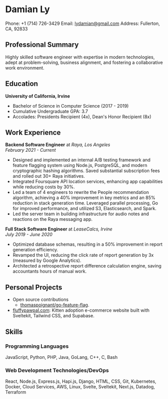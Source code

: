 # Damian Ly
Phone: +1 (714) 726-3429
Email: lydamian@gmail.com
Address: Fullerton, CA, 92833

## Professional Summary
Highly skilled software engineer with expertise in modern technologies, adept at problem-solving, business alignment, and fostering a collaborative work environment.

## Education
**University of California, Irvine**
* Bachelor of Science in Computer Science (2017 - 2019)
* Cumulative Undergraduate GPA: 3.7
* Accolades: Presidents Recipient (4x), Dean's Honor Recipient (8x)

## Work Experience
**Backend Software Engineer** at *Raya, Los Angeles*  
*February 2021 - Current*
- Designed and implemented an internal A/B testing framework and feature flagging system using Node.js, PostgreSQL, and modern cryptographic hashing algorithms. Saved substantial subscription fees and rolled out 30+ Raya initiatives.
- Integrated Foursquare API location services, enhancing app capabilities while reducing costs by 30%.
- Led a team of 4 engineers to rewrite the People recommendation algorithm, achieving a 40% improvement in key metrics and an 85% reduction in stack generation time. Leveraged parallel processing, Go for improved performance, and utilized S3, Elasticsearch, and Spark.
- Led the server team in building infrastructure for audio notes and reactions on the Raya messaging app.

**Full Stack Software Engineer** at *LeaseCalcs, Irvine*  
*July 2019 - June 2020*
- Optimized database schemas, resulting in a 50% improvement in report generation efficiency.
- Revamped the UI, reducing the click rate of report generation by 3x (measured by Google Analytics).
- Architected a retrospective report difference calculation engine, saving accountants hours of manual work.

## Personal Projects
- Open source contributions
  - [thomaspoignant/go-feature-flag](https://github.com/thomaspoignant/go-feature-flag).
- [fluffypawpal.com](https://fluffypawpal.com): Kitten adoption e-commerce website built with Sveltekit, Tailwind CSS, and Supabase.

## Skills
### Programming Languages
JavaScript, Python, PHP, Java, GoLang, C++, C, Bash

### Web Development Technologies/DevOps
React, Node.js, Express.js, Hapi.js, Django, HTML, CSS, Git, Kubernetes, Docker, Cloud Services, AWS, Linux, Svelte, Sveltekit, Next.js, Datadog, Terraform
